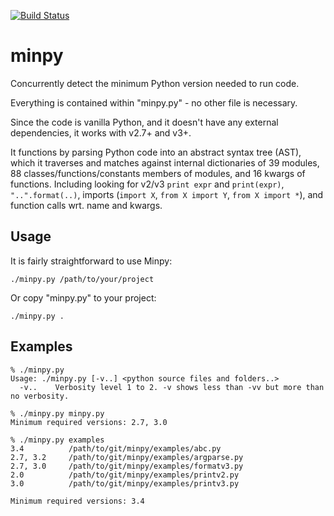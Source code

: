 [![Build Status](https://travis-ci.org/netromdk/minpy.svg?branch=master)](https://travis-ci.org/netromdk/minpy)

# minpy
Concurrently detect the minimum Python version needed to run code.

Everything is contained within "minpy.py" - no other file is necessary.

Since the code is vanilla Python, and it doesn't have any external dependencies, it works with v2.7+ and v3+.

It functions by parsing Python code into an abstract syntax tree (AST), which it traverses and matches against internal dictionaries of 39 modules, 88 classes/functions/constants members of modules, and 16 kwargs of functions. Including looking for v2/v3 `print expr` and `print(expr)`, `"..".format(..)`, imports (`import X`, `from X import Y`, `from X import *`), and function calls wrt. name and kwargs.

## Usage
It is fairly straightforward to use Minpy:
```
./minpy.py /path/to/your/project
```

Or copy "minpy.py" to your project:
```
./minpy.py .
```

## Examples
```
% ./minpy.py
Usage: ./minpy.py [-v..] <python source files and folders..>
  -v..    Verbosity level 1 to 2. -v shows less than -vv but more than no verbosity.

% ./minpy.py minpy.py
Minimum required versions: 2.7, 3.0

% ./minpy.py examples
3.4          /path/to/git/minpy/examples/abc.py
2.7, 3.2     /path/to/git/minpy/examples/argparse.py
2.7, 3.0     /path/to/git/minpy/examples/formatv3.py
2.0          /path/to/git/minpy/examples/printv2.py
3.0          /path/to/git/minpy/examples/printv3.py

Minimum required versions: 3.4
```
